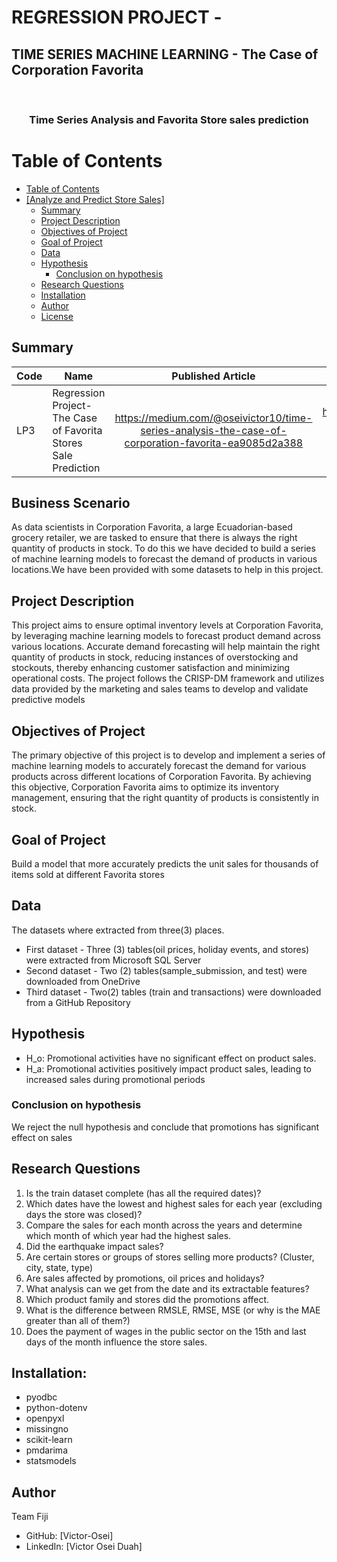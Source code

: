# REGRESSION PROJECT - 
## TIME SERIES MACHINE LEARNING - The Case of Corporation Favorita

<a name="readme-top"></a>

<div align="center">
  <br/>

  <h3><b>Time Series Analysis and Favorita Store sales prediction</b></h3>

</div>

#  Table of Contents

- [ Table of Contents](#-table-of-contents)
- [ \[Analyze and Predict Store Sales\] ](#-Analyze-and-Predict-Store-Sales-)
    - [Summary ](#summary-)
    - [ Project Description ](#-project-Description-)
    - [Objectives of Project](#-objective-of-Project-)
    - [Goal of Project](#-goal-of-Project-)
    - [ Data ](#-data-)
    - [ Hypothesis ](#-hypothesis-)
        - [ Conclusion on hypothesis](#-conclusion-on-hypothesis-)
    - [ Research Questions ](#-research-Questions-)
    - [ Installation ](#-installation-)
    - [ Author ](#-author-)
    - [ License ](#-license-)


## Summary <a name="summary"></a>
| Code      | Name        | Published Article |  Deployed Power BI |
|-----------|-------------|:-------------:|------:|
| LP3 | Regression Project-The Case of Favorita Stores Sale Prediction | https://medium.com/@oseivictor10/time-series-analysis-the-case-of-corporation-favorita-ea9085d2a388  | https://app.powerbi.com/groups/me/reports/8a247fc4-7d4d-4bc7-a2f8-63dec3b87871/2ab61f7ce3eeb8e3b63a?experience=power-bi |

## Business Scenario
As data scientists in Corporation Favorita, a large Ecuadorian-based grocery retailer, we are tasked to ensure that there is always the right quantity of products in stock.
To do this we have decided to build a series of machine learning models to forecast the demand of products in various locations.We have been provided with some datasets to help in this project.


## Project Description <a name="project-description"></a>
This project aims to ensure optimal inventory levels at Corporation Favorita, by leveraging machine learning models to forecast product demand across various locations. Accurate demand forecasting will help maintain the right quantity of products in stock, reducing instances of overstocking and stockouts, thereby enhancing customer satisfaction and minimizing operational costs. The project follows the CRISP-DM framework and utilizes data provided by the marketing and sales teams to develop and validate predictive models
  

## Objectives of Project <a name="objectives-of-project"></a>
The primary objective of this project is to develop and implement a series of machine learning models to accurately forecast the demand for various products across different locations of Corporation Favorita. By achieving this objective, Corporation Favorita aims to optimize its inventory management, ensuring that the right quantity of products is consistently in stock. 


## Goal of Project <a name="goal-of-project"></a>
Build a model that more accurately predicts the unit sales for thousands of items sold at different Favorita stores

## Data <a name="data"></a>
The datasets where extracted from three(3) places. 

* First dataset - Three (3) tables(oil prices, holiday events, and stores) were extracted from Microsoft SQL Server
* Second dataset - Two (2) tables(sample_submission, and test) were downloaded from OneDrive
* Third dataset - Two(2) tables (train and transactions) were downloaded from a GitHub Repository

## Hypothesis <a name="hypothesis"></a>
* H_o: Promotional activities have no significant effect on product sales.
* H_a: Promotional activities positively impact product sales, leading to increased sales during promotional periods

### Conclusion on hypothesis <a name="conclusion-on-hypothesis"></a>
We reject the null hypothesis and conclude that promotions has significant effect on sales

## Research Questions <a name="research-questions"></a>
1. Is the train dataset complete (has all the required dates)?
2. Which dates have the lowest and highest sales for each year (excluding days the store was closed)?
3. Compare the sales for each month across the years and determine which month of which year had the highest sales.
4. Did the earthquake impact sales?
5. Are certain stores or groups of stores selling more products? (Cluster, city, state, type)
6. Are sales affected by promotions, oil prices and holidays?
7. What analysis can we get from the date and its extractable features?
8. Which product family and stores did the promotions affect.
9. What is the difference between RMSLE, RMSE, MSE (or why is the MAE greater than all of them?)
10. Does the payment of wages in the public sector on the 15th and last days of the month influence the store sales.

## Installation: <a name="installation:"></a>
* pyodbc  
* python-dotenv
* openpyxl
* missingno
* scikit-learn
* pmdarima
* statsmodels

## Author <a name="author"></a>
Team Fiji
- GitHub: [Victor-Osei]
- LinkedIn: [Victor Osei Duah]